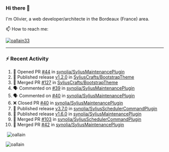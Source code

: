 ### Hi there 👋

I'm Olivier, a web developer/architecte in the Bordeaux (France) area.

📫 How to reach me:

<p> <a href="https://twitter.com/oallain33" target="blank"><img src="https://img.shields.io/twitter/follow/oallain33?logo=twitter&style=for-the-badge" alt="oallain33" /></a> </p>

---

### :zap: Recent Activity

<!--START_SECTION:activity-->
1. 💪 Opened PR [#44](https://github.com/synolia/SyliusMaintenancePlugin/pull/44) in [synolia/SyliusMaintenancePlugin](https://github.com/synolia/SyliusMaintenancePlugin)
2. 🚀 Published release [v1.2.0](https://github.com/SyliusCrafts/BootstrapTheme/releases/tag/v1.2.0) in [SyliusCrafts/BootstrapTheme](https://github.com/SyliusCrafts/BootstrapTheme)
3. 🎉 Merged PR [#127](https://github.com/SyliusCrafts/BootstrapTheme/pull/127) in [SyliusCrafts/BootstrapTheme](https://github.com/SyliusCrafts/BootstrapTheme)
4. 🗣 Commented on [#39](https://github.com/synolia/SyliusMaintenancePlugin/pull/39#issuecomment-2628904780) in [synolia/SyliusMaintenancePlugin](https://github.com/synolia/SyliusMaintenancePlugin)
5. 🗣 Commented on [#40](https://github.com/synolia/SyliusMaintenancePlugin/pull/40#issuecomment-2621283570) in [synolia/SyliusMaintenancePlugin](https://github.com/synolia/SyliusMaintenancePlugin)
6. ❌ Closed PR [#40](https://github.com/synolia/SyliusMaintenancePlugin/pull/40) in [synolia/SyliusMaintenancePlugin](https://github.com/synolia/SyliusMaintenancePlugin)
7. 🚀 Published release [v3.7.0](https://github.com/synolia/SyliusSchedulerCommandPlugin/releases/tag/v3.7.0) in [synolia/SyliusSchedulerCommandPlugin](https://github.com/synolia/SyliusSchedulerCommandPlugin)
8. 🚀 Published release [v1.6.0](https://github.com/synolia/SyliusMaintenancePlugin/releases/tag/v1.6.0) in [synolia/SyliusMaintenancePlugin](https://github.com/synolia/SyliusMaintenancePlugin)
9. 🎉 Merged PR [#103](https://github.com/synolia/SyliusSchedulerCommandPlugin/pull/103) in [synolia/SyliusSchedulerCommandPlugin](https://github.com/synolia/SyliusSchedulerCommandPlugin)
10. 🎉 Merged PR [#42](https://github.com/synolia/SyliusMaintenancePlugin/pull/42) in [synolia/SyliusMaintenancePlugin](https://github.com/synolia/SyliusMaintenancePlugin)
<!--END_SECTION:activity-->

<p>&nbsp;<img align="center" src="https://github-readme-stats.vercel.app/api?username=oallain&show_icons=true&locale=en" alt="oallain" /></p>

<p><img align="center" src="https://github-readme-streak-stats.herokuapp.com/?user=oallain&" alt="oallain" /></p>

